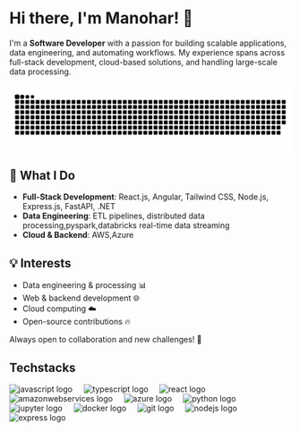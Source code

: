 # Hi there, I'm Manohar! 👋  

I'm a **Software Developer** with a passion for building scalable applications, data engineering, and automating workflows. My experience spans across full-stack development, cloud-based solutions, and handling large-scale data processing.  

###
<picture>
  <source media="(prefers-color-scheme: dark)" srcset="https://raw.githubusercontent.com/Manohar-1-2/Manohar-1-2/refs/heads/output/github-snake-dark.svg" />
  <source media="(prefers-color-scheme: light)" srcset="https://raw.githubusercontent.com/Manohar-1-2/Manohar-1-2/refs/heads/output/github-snake.svg" />
  <img alt="github-snake" src="https://raw.githubusercontent.com/Manohar-1-2/Manohar-1-2/refs/heads/output/github-snake.svg" />
</picture>

## 🚀 What I Do  
- **Full-Stack Development**: React.js, Angular, Tailwind CSS, Node.js, Express.js, FastAPI, .NET  
- **Data Engineering**: ETL pipelines, distributed data processing,pyspark,databricks real-time data streaming  
- **Cloud & Backend**: AWS,Azure

## 💡 Interests  
- Data engineering & processing 📊  
- Web & backend development 🌐  
- Cloud computing ☁️  
- Open-source contributions 🔥

Always open to collaboration and new challenges! 🚀  

## Techstacks
<div align="left">
  <img src="https://cdn.jsdelivr.net/gh/devicons/devicon/icons/javascript/javascript-original.svg" height="40" alt="javascript logo"  />
  <img width="12" />
  <img src="https://cdn.jsdelivr.net/gh/devicons/devicon/icons/typescript/typescript-original.svg" height="40" alt="typescript logo"  />
  <img width="12" />
  <img src="https://cdn.jsdelivr.net/gh/devicons/devicon/icons/react/react-original.svg" height="40" alt="react logo"  />
  <img width="12" />
  <img src="https://cdn.jsdelivr.net/gh/devicons/devicon/icons/amazonwebservices/amazonwebservices-line-wordmark.svg" height="40" alt="amazonwebservices logo"  />
  <img width="12" />
  <img src="https://cdn.jsdelivr.net/gh/devicons/devicon/icons/azure/azure-original.svg" height="40" alt="azure logo"  />
  <img width="12" />
  <img src="https://cdn.jsdelivr.net/gh/devicons/devicon/icons/python/python-original.svg" height="40" alt="python logo"  />
  <img width="12" />
  <img src="https://cdn.jsdelivr.net/gh/devicons/devicon/icons/jupyter/jupyter-original.svg" height="40" alt="jupyter logo"  />
  <img width="12" />
  <img src="https://cdn.simpleicons.org/docker/2496ED" height="40" alt="docker logo"  />
  <img width="12" />
  <img src="https://cdn.simpleicons.org/git/F05032" height="40" alt="git logo"  />
  <img width="12" />
  <img src="https://cdn.jsdelivr.net/gh/devicons/devicon/icons/nodejs/nodejs-original.svg" height="40" alt="nodejs logo"  />
  <img width="12" />
  <img src="https://cdn.jsdelivr.net/gh/devicons/devicon/icons/express/express-original.svg" height="40" alt="express logo"  />
</div>


